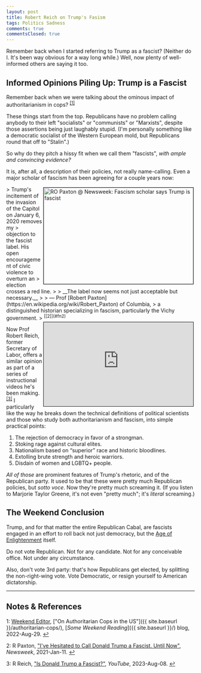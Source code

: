 ```yaml
---
layout: post
title: Robert Reich on Trump's Fasism
tags: Politics Sadness
comments: true
commentsClosed: true
---
```


Remember back when I started referring to Trump as a fascist?  (Neither do I.  It's been
way obvious for a way long while.)  Well, now plenty of well-informed others are saying it too.  


## Informed Opinions Piling Up: Trump is a Fascist  

Remember back when we were talking about the ominous impact of authoritarianism in
cops? <sup id="fn1a">[[1]](#fn1)</sup> 

These things start from the top.  Republicans have no problem calling anybody to their
left "socialists" or "communists" or "Marxists", despite those assertions being just
laughably stupid.  (I'm personally something like a democratic socialist of the Western
European mold, but Republicans round that off to "Stalin".)  

So why do they pitch a hissy fit when we call them "fascists", _with ample and convincing evidence?_  

It is, after all, a description of their policies, not really name-calling.  Even a major
scholar of fascism has been agreeing for a couple years now:  

<img src="{{ site.baseurl }}/images/2022-08-29-authoritarian-cops-newsweek-1.jpg" width="400" height="257" alt="RO Paxton @ Newsweek: Fascism scholar says Trump is fascist" title="RO Paxton @ Newsweek: Fascism scholar says Trump is fascist" style="float: right; margin: 3px 3px 3px 3px; border: 1px solid #000000;">
> Trump's incitement of the invasion of the Capitol on January 6, 2020 removes my
> objection to the fascist label. His open encouragement of civic violence to overturn an
> election crosses a red line.  
>  
> __The label now seems not just acceptable but necessary.__  
>  
> &mdash; Prof [Robert Paxton](https://en.wikipedia.org/wiki/Robert_Paxton) of Columbia, 
> a distinguished historian specializing in fascism, particularly the Vichy government.
> <sup id="fn2a">[[2]](#fn2)</sup>  

<iframe width="400" height="224" src="https://www.youtube.com/embed/9XTJNy_OrjE" allow="accelerometer; encrypted-media; gyroscope; picture-in-picture" allowfullscreen style="float: right; margin: 3px 3px 3px 3px; border: 1px solid #000000;"></iframe>

Now Prof Robert Reich, former Secretary of Labor, offers a similar opinion as part of a
series of instructional videos he's been making.  <sup id="fn3a">[[3]](#fn3)</sup>  I
particularly like the way he breaks down the technical definitions of political scientists
and those who study both authoritarianism and fascism, into simple practical points:  

1. The rejection of democracy in favor of a strongman.  
2. Stoking rage against cultural elites.  
3. Nationalism based on “superior” race and historic bloodlines.  
4. Extolling brute strength and heroic warriors.  
5. Disdain of women and LGBTQ+ people.  

_All of those_ are prominent features of Trump's rhetoric, and of the Republican party.
It used to be that these were pretty much Republican policies, but _sotto voce_.  Now
they're pretty much screaming it.  (If you listen to Marjorie Taylor Greene, it's not even
"pretty much"; it's _literal_ screaming.)  


## The Weekend Conclusion  

Trump, and for that matter the entire Republican Cabal, are fascists engaged in an effort
to roll back not just democracy, but the
[Age of Enlightenment](https://en.wikipedia.org/wiki/Age_of_Enlightenment) itself.  

Do not vote Republican.  Not for any candidate.  Not for any conceivable office.  Not
under any circumstance.  

Also, don't vote 3rd party: that's how Republicans get elected, by splitting the
non-right-wing vote.  Vote Democratic, or resign yourself to American dictatorship.  

---

## Notes &amp; References  

<!--
<sup id="fn1a">[[1]](#fn1)</sup>

<a id="fn1">1</a>: ***, ["***"](***), *** [↩](#fn1a)  

<a href="{{ site.baseurl }}/images/***">
  <img src="{{ site.baseurl }}/images/***" width="400" height="***" alt="***" title="***" style="float: right; margin: 3px 3px 3px 3px; border: 1px solid #000000;">
</a>

<a href="***">
  <img src="{{ site.baseurl }}/images/***" width="550" height="***" alt="***" title="***" style="margin: 3px 3px 3px 3px; border: 1px solid #000000;">
</a>

<iframe width="400" height="224" src="***" allow="accelerometer; encrypted-media; gyroscope; picture-in-picture" allowfullscreen style="float: right; margin: 3px 3px 3px 3px; border: 1px solid #000000;"></iframe>
-->

<a id="fn1">1</a>: [Weekend Editor](mailto:SomeWeekendReadingEditor@gmail.com), ["On Authoritarian Cops in the US"]({{ site.baseurl }}/authoritarian-cops/), [_Some Weekend Reading_]({{ site.baseurl }}/) blog, 2022-Aug-29. [↩](#fn1a)  

<a id="fn2">2</a>: R Paxton, ["I've Hesitated to Call Donald Trump a Fascist. Until Now"](https://www.newsweek.com/robert-paxton-trump-fascist-1560652), _Newsweek_, 2021-Jan-11. [↩](#fn2a)  

<a id="fn3">3</a>: R Reich, ["Is Donald Trump a Fascist?"](https://www.youtube.com/watch?v=9XTJNy_OrjE), _YouTube_, 2023-Aug-08. [↩](#fn3a)  
